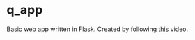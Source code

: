 # q_app
Basic web app written in Flask.
Created by following [this](https://www.youtube.com/watch?v=LcZ9uJn8ffA) video.